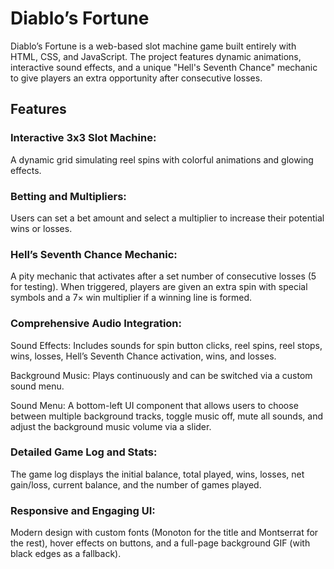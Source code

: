# Diablo’s Fortune

Diablo’s Fortune is a web-based slot machine game built entirely with HTML, CSS, and JavaScript. The project features dynamic animations, interactive sound effects, and a unique "Hell's Seventh Chance" mechanic to give players an extra opportunity after consecutive losses.

## Features

### Interactive 3x3 Slot Machine:
A dynamic grid simulating reel spins with colorful animations and glowing effects.

### Betting and Multipliers:
Users can set a bet amount and select a multiplier to increase their potential wins or losses.

### Hell’s Seventh Chance Mechanic:
A pity mechanic that activates after a set number of consecutive losses (5 for testing). When triggered, players are given an extra spin with special symbols and a 7× win multiplier if a winning line is formed.

### Comprehensive Audio Integration:
Sound Effects: Includes sounds for spin button clicks, reel spins, reel stops, wins, losses, Hell’s Seventh Chance activation, wins, and losses.

Background Music: Plays continuously and can be switched via a custom sound menu.

Sound Menu: A bottom-left UI component that allows users to choose between multiple background tracks, toggle music off, mute all sounds, and adjust the background music volume via a slider.

### Detailed Game Log and Stats:
The game log displays the initial balance, total played, wins, losses, net gain/loss, current balance, and the number of games played.

### Responsive and Engaging UI:
Modern design with custom fonts (Monoton for the title and Montserrat for the rest), hover effects on buttons, and a full-page background GIF (with black edges as a fallback).
